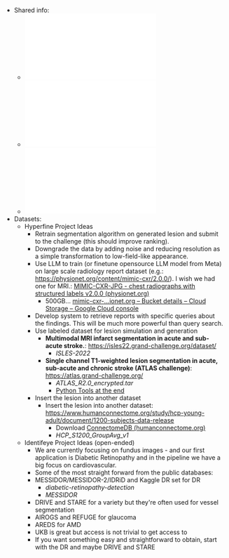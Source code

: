 - Shared info:
	- ![Hackathon_Info_Sheet_EXTERNAL_to_be_PRINTED_for_hackers_2.pdf](../assets/Hackathon_Info_Sheet_EXTERNAL_to_be_PRINTED_for_hackers_2_1690290045561_0.pdf)
	- ![For participants_ Hackathon Intro Day Summary Slide Talk + Hackathon Topics.pdf](../assets/For_participants_Hackathon_Intro_Day_Summary_Slide_Talk_+_Hackathon_Topics_1690290069328_0.pdf)
	- ![Gmail - [URGENT] LLMs for Bio Hackathon Mega Info Email.pdf](../assets/Gmail_-_[URGENT]_LLMs_for_Bio_Hackathon_Mega_Info_Email_1690290131237_0.pdf)
- Datasets:
	- Hyperfine Project Ideas
		- Retrain segmentation algorithm on generated lesion and submit to the challenge (this should improve ranking).
		- Downgrade the data by adding noise and reducing resolution as a simple transformation to low-field-like appearance.
		- Use LLM to train (or finetune opensource LLM model from Meta) on large scale radiology report dataset (e.g.: https://physionet.org/content/mimic-cxr/2.0.0/). I wish we had one for MRI.: [MIMIC-CXR-JPG - chest radiographs with structured labels v2.0.0 (physionet.org)](https://physionet.org/content/mimic-cxr-jpg/2.0.0/)
			- 500GB... [mimic-cxr-…ionet.org – Bucket details – Cloud Storage – Google Cloud console](https://console.cloud.google.com/storage/browser/mimic-cxr-jpg-2.0.0.physionet.org;tab=objects?prefix=&forceOnObjectsSortingFiltering=false)
		- Develop system to retrieve reports with specific queries about the findings. This will be much more powerful than query search.
		- Use labeled dataset for lesion simulation and generation
			- **Multimodal MRI infarct segmentation in acute and sub-acute stroke.**: https://isles22.grand-challenge.org/dataset/
				- *ISLES-2022*
			- **Single channel T1-weighted lesion segmentation in acute, sub-acute and chronic stroke (ATLAS challenge)**: https://atlas.grand-challenge.org/
				- *ATLAS_R2.0_encrypted.tar*
				- [Python Tools at the end](https://atlas.grand-challenge.org/Data/)
		- Insert the lesion into another dataset
			- Insert the lesion into another dataset: https://www.humanconnectome.org/study/hcp-young-adult/document/1200-subjects-data-release
				- Download [ConnectomeDB (humanconnectome.org)](https://db.humanconnectome.org/data/projects/HCP_1200)
				- *HCP_S1200_GroupAvg_v1*
	- Identifeye Project Ideas (open-ended)
		- We are currently focusing on fundus images - and our first application is Diabetic Retinopathy and in the pipeline we have a big focus on cardiovascular.
		- Some of the most straight forward from the public databases:
		- MESSIDOR/MESSIDOR-2/IDRiD and Kaggle DR set for DR
			- *diabetic-retinopathy-detection*
			- *MESSIDOR*
		- DRIVE and STARE for a variety but they're often used for vessel segmentation
		- AIROGS and REFUGE for glaucoma
		- AREDS for AMD
		- UKB is great but access is not trivial to get access to
		- If you want something easy and straightforward to obtain, start with the DR and maybe DRIVE and STARE